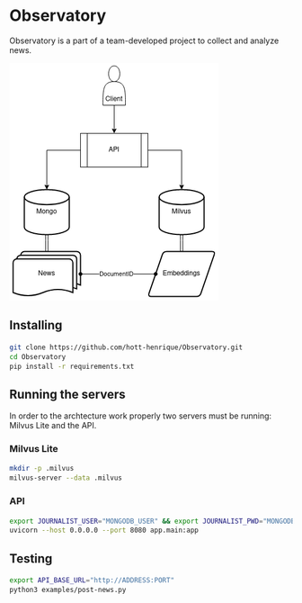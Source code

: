 # Observatory
Observatory is a part of a team-developed project to collect and analyze news.

![image](assets/Architecture.drawio.png)

## Installing
```bash
git clone https://github.com/hott-henrique/Observatory.git
cd Observatory
pip install -r requirements.txt
```

## Running the servers
In order to the archtecture work properly two servers must be running: Milvus Lite and the API.

### Milvus Lite
```bash
mkdir -p .milvus
milvus-server --data .milvus
```

### API
```bash
export JOURNALIST_USER="MONGODB_USER" && export JOURNALIST_PWD="MONGODB_USER_PASSWORD"
uvicorn --host 0.0.0.0 --port 8080 app.main:app
```

## Testing
```bash
export API_BASE_URL="http://ADDRESS:PORT"
python3 examples/post-news.py
```
